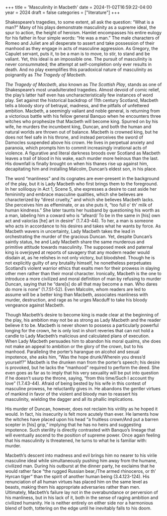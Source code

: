 +++
title = 'Masculinity in Macbeth'
date = 2024-11-02T16:59:22-04:00
year = 2024
draft = false
categories = ["literature"]
+++

Shakespeare’s tragedies, to some extent, all ask the question: “What is a man?” Many of his plays demonstrate masculinity as a supreme ideal, the spur to action, the height of heroism. Hamlet encompasses his entire eulogy for his father in four simple words: “He was a man.” The male characters of Romeo and Juliet are all desperate to assert and take possession of their manhood as they engage in acts of masculine aggression. As Gregory, the Capulet servant, puts it, to be a man is to move, to stir, to stand and be valiant. Yet, this ideal is an impossible one. The pursuit of masculinity is never consummated; the attempt at self-completion only ever results in death. And no play exemplifies this paradoxical nature of masculinity as poignantly as _The Tragedy of Macbeth_.

_The Tragedy of Macbeth_, also known as _The Scottish Play_, stands as one of Shakespeare’s most unadulterated tragedies. Almost devoid of comic relief, the play’s latter half even has uncharacteristically few instances of word play. Set against the historical backdrop of 11th century Scotland, Macbeth tells a bloody story of betrayal, madness, and the pitfalls of unfettered ambition. Macbeth, a seemingly valiant and noble general, is returning from a victorious battle with his fellow general Banquo when he encounters three witches who prophesize that Macbeth will become king. Spurred on by his wife, he murders the incumbent king, Duncan, and both the human and natural worlds are thrown out of balance.  Macbeth is crowned king, but he does not feel safe in his throne, and instead perceives the sword of Damocles suspended above his crown. He lives in perpetual anxiety and paranoia, which prompts him to commit increasingly irrational acts of violence. A figurative and literal darkness broods over Scotland as Macbeth leaves a trail of blood in his wake, each murder more heinous than the last. His downfall is finally brought on when his thanes rise up against him, decapitating him and installing Malcolm, Duncan’s eldest son, in his place. 

The word “manliness” and its cognates are ever-present in the background of the play, but it is Lady Macbeth who first brings them to the foreground. In her soliloquy in Act 1, Scene 5, she expresses a desire to cast aside her femininity and embrace masculine qualities, which she believes are characterized by “direst cruelty,” and which she believes Macbeth lacks. She perceives him as effeminate, or as she puts it, “too full o' th' milk of human kindness.” She later taunts her husband by questioning his worth as a man, labeling him a coward who is “afeard/ To be in the same in [his] own act and valor/as [he] art in desire” (1.7.43-44). To her, a man is someone who acts in accordance to his desires and takes what he wants by force. As Macbeth wavers in uncertainty, Lady Macbeth takes the lead in orchestrating the murder of the gracious Duncan. Yet, despite Duncan’s saintly status, he and Lady Macbeth share the same murderous and primitive attitude towards masculinity. The supposed meek and paternal king is overjoyed at reports of savagery that any modern reader would disdain at, as he relishes in not only victory, but bloodshed. Though he is not explicitly guilty of any brutality himself, he nonetheless perpetuates Scotland’s violent warrior ethics that exalts men for their prowess in slaying other men rather than their moral character. Ironically, Macbeth is the one to introduce a more civilized and moral definition of man by refusing to murder Duncan, saying that he “dare[s] do all that may become a man. Who dares do more is none” (1.7.51-52). Even Malcolm, whom readers are led to assume will be a better king than Macbeth, associates manliness with murder, destruction, and rage as he urges Macduff to take his bloody vengeance against Macbeth. 

Though Macbeth’s desire to become king is made clear at the beginning of the play, his ambition may not be as strong as Lady Macbeth and the reader believe it to be. Macbeth is never shown to possess a particularly powerful longing for the crown, he is only lost in short reveries that can not hold a candle to Lady Macbeth’s malicious and calculated plans of execution. When Lady Macbeth persuades him to abandon his moral qualms, she does not make an appeal to ambition or the glory of the crown, but to his manhood. Paralleling the porter’s harangue on alcohol and sexual impotence, she asks him, “Was the hope drunk/Wherein you dress’d yourself?” Macbeth is the drunken man from the porter’s speech; his desire is provoked, but he lacks the “manhood” required to perform the deed. She even goes as far as to imply that his very sexuality will be put into question if he doesn’t usurp the throne, saying, “from this time/Such I account thy love” (1.7.43-44). Afraid of being bested by his wife in this contest of masculine prowess, he reluctantly gives in. He abandons the gentler virtues of mankind in favor of the violent and bloody man to reassert his masculinity, wielding the dagger and all its phallic implications.

His murder of Duncan, however, does not reclaim his virility as he hoped it would. In fact, his insecurity is felt more acutely than ever. He laments how the witches have placed upon his head “a fruitless crown/And put a barren scepter in [his] grip,” implying that he has no heirs and suggesting impotence. Such sterility is directly contrasted with Banquo’s lineage that will eventually ascend to the position of supreme power. Once again feeling that his masculinity is threatened, he turns to what he is familiar with: murder. 

Macbeth’s descent into madness and evil brings him no nearer to his virile masculine ideal while simultaneously pushing him away from the humane, civilized man. During his outburst at the dinner party, he exclaims that he would rather face “the rugged Russian bear,/The armed rhinoceros, or th’ Hyrcan tiger” than the spirit of another human being (3.4.123-124). His renunciation of all human virtues has placed him on the same level as beasts, making them his appropriate adversaries rather than men. Ultimately, Macbeth’s failure lay not in the overabundance or perversion of his manliness, but in his lack of it, both in the sense of raging ambition and civilized humanity. He is neither entirely on either side nor a harmonious blend of both, tottering on the edge until he inevitably falls to his doom. 
